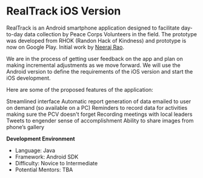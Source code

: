 # RealTrack iOS Version

RealTrack is an Android smartphone application designed to facilitate day-to-day data collection by Peace Corps Volunteers in the field. The prototype was developed from RHOK (Randon Hack of Kindness) and prototype is now on Google Play. Initial work by [Neeraj Rao](https://github.com/neeraj2608/realtrack). 

We are in the process of getting user feedback on the app and plan on making incremental adjustments as we move forward. We will use the Android version to define the requirements of the iOS version and start the iOS development.

Here are some of the proposed features of the application:

Streamlined interface
Automatic report generation of data emailed to user on demand (so available on a PC)
Reminders to record data for activities making sure the PCV doesn't forget
Recording meetings with local leaders
Tweets to engender sense of accomplishment
Ability to share images from phone’s gallery

**Development Environment**
* Language: Java
* Framework: Android SDK
* Difficulty: Novice to Intermediate
* Potential Mentors: TBA